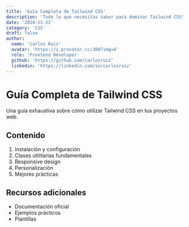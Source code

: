```yaml
---
title: 'Guía Completa de Tailwind CSS'
description: 'Todo lo que necesitas saber para dominar Tailwind CSS'
date: '2024-11-21'
category: 'CSS'
draft: false
author:
  name: 'Carlos Ruiz'
  avatar: 'https://i.pravatar.cc/300?img=8'
  role: 'Frontend Developer'
  github: 'https://github.com/carlosruiz'
  linkedin: 'https://linkedin.com/in/carlosruiz'
---
```


# Guía Completa de Tailwind CSS

Una guía exhaustiva sobre cómo utilizar Tailwind CSS en tus proyectos web.

## Contenido

1. Instalación y configuración
2. Clases utilitarias fundamentales
3. Responsive design
4. Personalización
5. Mejores prácticas

## Recursos adicionales

- Documentación oficial
- Ejemplos prácticos
- Plantillas
